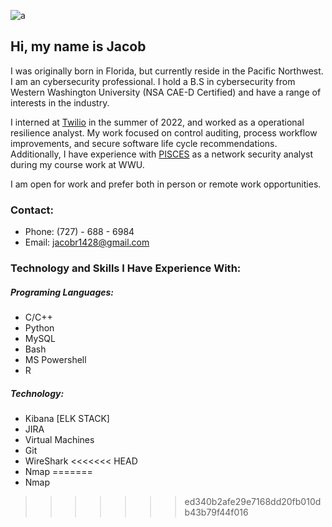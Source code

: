 ![a](/images/pfp.png#center)

## Hi, my name is Jacob
I was originally born in Florida, but currently reside in the  Pacific Northwest. I am an cybersecurity professional. I hold a B.S in cybersecurity from Western Washington University (NSA CAE-D Certified) and have a range of interests in the industry. 

I interned at [Twilio](https://www.twilio.com/en-us) in the summer of 2022, and worked as a operational resilience analyst. My work focused on control auditing, process workflow improvements, and secure software life cycle recommendations. Additionally, I have experience with [PISCES](https://pisces-intl.org/) as a network security analyst during my course work at WWU. 

I am open for work and prefer both in person or remote work opportunities.
### Contact:
- Phone: (727) - 688 - 6984
- Email: jacobr1428@gmail.com 

### Technology and Skills I Have Experience With:
##### Programing Languages:
 - C/C++
 - Python
 - MySQL
 - Bash
 - MS Powershell
 - R
##### Technology:
- Kibana [ELK STACK]
- JIRA
- Virtual Machines
- Git
- WireShark
<<<<<<< HEAD
- Nmap
=======
- Nmap
>>>>>>> ed340b2afe29e7168dd20fb010db43b79f44f016
